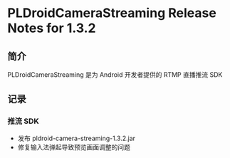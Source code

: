 # PLDroidCameraStreaming Release Notes for 1.3.2

## 简介
PLDroidCameraStreaming 是为 Android 开发者提供的 RTMP 直播推流 SDK

## 记录

### 推流 SDK
  - 发布 pldroid-camera-streaming-1.3.2.jar
  - 修复输入法弹起导致预览画面调整的问题
